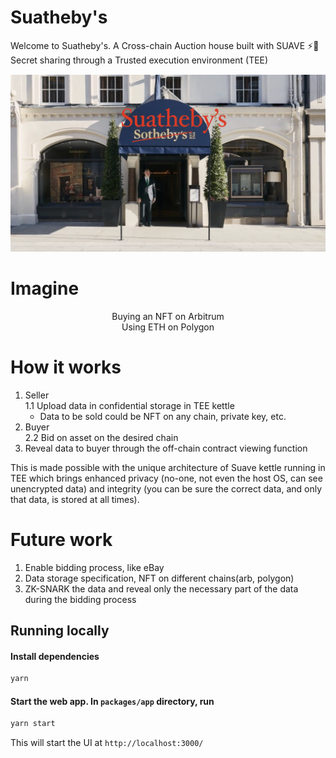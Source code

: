 # Suatheby's

Welcome to Suatheby's.
A Cross-chain Auction house built with SUAVE ⚡️🤖 Secret sharing through a Trusted execution environment (TEE)

![Banner](./suathbys.png)


# Imagine
<p align="center"> Buying an NFT on Arbitrum <br>
Using ETH on Polygon </p>

# How it works

1. Seller <br>
1.1 Upload data in confidential storage in TEE kettle
   * Data to be sold could be NFT on any chain, private key, etc.
2. Buyer <br>
2.2 Bid on asset on the desired chain
3. Reveal data to buyer through the off-chain contract viewing function

This is made possible with the unique architecture of Suave kettle running in TEE which brings enhanced privacy (no-one, not even the host OS, can see unencrypted data) and integrity (you can be sure the correct data, and only that data, is stored at all times).

# Future work
1. Enable bidding process, like eBay
2. Data storage specification, NFT on different chains(arb, polygon)
3. ZK-SNARK the data and reveal only the necessary part of the data during the bidding process

## Running locally

#### Install dependencies

```bash
yarn
```

#### Start the web app. In `packages/app` directory, run

```bash
yarn start
```

This will start the UI at `http://localhost:3000/`
